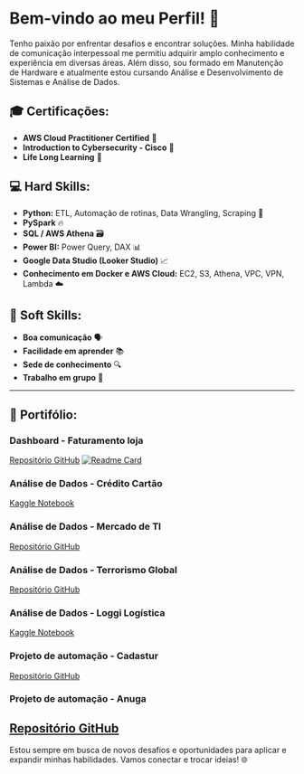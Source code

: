 # Bem-vindo ao meu Perfil! 🚀

Tenho paixão por enfrentar desafios e encontrar soluções. Minha habilidade de comunicação interpessoal me permitiu adquirir amplo conhecimento e experiência em diversas áreas. Além disso, sou formado em Manutenção de Hardware e atualmente estou cursando Análise e Desenvolvimento de Sistemas e Análise de Dados.

## 🎓 Certificações:
- **AWS Cloud Practitioner Certified** 📜
- **Introduction to Cybersecurity - Cisco** 🔐
- **Life Long Learning** 📘

## 💻 Hard Skills:
- **Python:** ETL, Automação de rotinas, Data Wrangling, Scraping 🐍
- **PySpark** 🔥
- **SQL / AWS Athena** 🗃️
- **Power BI:** Power Query, DAX 📊
- **Google Data Studio (Looker Studio)** 📈
- **Conhecimento em Docker e AWS Cloud:** EC2, S3, Athena, VPC, VPN, Lambda ☁️

## 🌟 Soft Skills:
- **Boa comunicação** 🗣️
- **Facilidade em aprender** 📚
- **Sede de conhecimento** 🔍
- **Trabalho em grupo** 🤝

---

## 📁 Portifólio:

### Dashboard - Faturamento loja
[Repositório GitHub](https://github.com/EduBernardino/Dashboards-BI)
[![Readme Card](https://github-readme-stats.vercel.app/api/pin/?username=EduBernardino&repo=github-readme-stats)](https://github.com/EduBernardino/Dashboards-BI)

### Análise de Dados - Crédito Cartão
[Kaggle Notebook](https://www.kaggle.com/code/eduardovbernardino/analise-de-dados-credito-ebac)

### Análise de Dados - Mercado de TI
[Repositório GitHub](https://github.com/EduBernardino/Projects_Data_Analysis/blob/main/Analise_Mercado_TI.ipynb)

### Análise de Dados - Terrorismo Global
[Repositório GitHub](https://github.com/EduBernardino/Terrorismo-Global)

### Análise de Dados - Loggi Logística
[Kaggle Notebook](https://www.kaggle.com/code/eduardovbernardino/analise-de-dados-loggi-logistica/notebook)

### Projeto de automação - Cadastur
[Repositório GitHub](https://github.com/EduBernardino/Projects_Data_Analysis/blob/main/Automa%C3%A7%C3%A3o_Cadastur_V1_9_1.py)

### Projeto de automação - Anuga
[Repositório GitHub](https://github.com/EduBernardino/Projects_Data_Analysis/blob/main/Scraping_Anuga.py)
---

Estou sempre em busca de novos desafios e oportunidades para aplicar e expandir minhas habilidades. Vamos conectar e trocar ideias! 🌐
